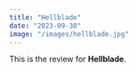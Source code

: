 ```yaml
---
title: "Hellblade"
date: "2023-09-30"
image: "/images/hellblade.jpg"
---
```


This is the review for __Hellblade__.